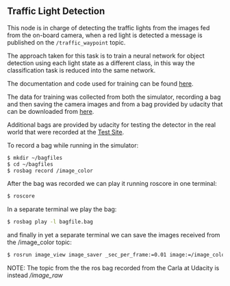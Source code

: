 Traffic Light Detection
---

This node is in charge of detecting the traffic lights from the images fed from the on-board camera, when a red light is detected
a message is published on the `/traffic_waypoint` topic.

The approach taken for this task is to train a neural network for object detection using each light state as a different class, in
this way the classification task is reduced into the same network.

The documentation and code used for training can be found [here](https://github.com/Az4z3l/CarND-Traffic-Light-Detection).

The data for training was collected from both the simulator, recording a bag and then saving the camera images and from a bag provided by udacity that can be downloaded from [here](https://s3-us-west-1.amazonaws.com/udacity-selfdrivingcar/traffic_light_bag_file.zip).

Additional bags are provided by udacity for testing the detector in the real world that were recorded at the [Test Site](https://drive.google.com/file/d/0B2_h37bMVw3iYkdJTlRSUlJIamM/view?usp=sharing).

To record a bag while running in the simulator:

```sh
$ mkdir ~/bagfiles
$ cd ~/bagfiles
$ rosbag record /image_color

```

After the bag was recorded we can play it running roscore in one terminal:

```sh
$ roscore
```

In a separate terminal we play the bag:

```sh
$ rosbag play -l bagfile.bag
```

and finally in yet a separate terminal we can save the images received from the /image_color topic:

```sh
$ rosrun image_view image_saver _sec_per_frame:=0.01 image:=/image_color
```

NOTE: The topic from the the ros bag recorded from the Carla at Udacity is instead */image_raw*

